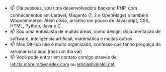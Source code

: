 - 📫 Olá pessoas, sou uma desenvolvedora backend PHP, com conhecimentos em Laravel, Magento (1, 2 e OpenMage) e também Woocommerce. Além disso, arranho um pouco de Javascript, CSS, HTML, Python, Java e C.
- 📫 Sou uma entusiasta de muitas áreas, como design, documentação de software, inteligência artificial, matemática e muitas outras
- 📫 Meu GitHub não é muito organizado, confesso que tenho preguiça de arrumar isso aqui (mas um dia vai)
- 📫 Você pode entrar em contato comigo através de: leticia.moreira@yandex.com ou leticia@vivaldi.net



<!---
fkdarven/fkdarven is a ✨ special ✨ repository because its `README.md` (this file) appears on your GitHub profile.
You can click the Preview link to take a look at your changes.
--->
